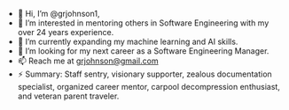- 👋 Hi, I’m @grjohnson1,
- 👀 I’m interested in mentoring others in Software Engineering with my over 24 years experience.
- 🌱 I’m currently expanding my machine learning and AI skills.
- 💞️ I’m looking for my next career as a Software Engineering Manager. 
- 📫 Reach me at grjohnson@gmail.com
- ⚡ Summary: Staff sentry, visionary supporter, zealous documentation specialist, organized career mentor, carpool decompression enthusiast, and veteran parent traveler.



<!---
grjohnson1/grjohnson1 is a ✨ special ✨ repository because its `README.md` (this file) appears on your GitHub profile.
You can click the Preview link to take a look at your changes.
--->
